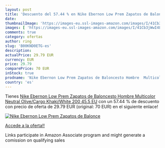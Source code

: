 ```yaml
---
layout: post
title: 'Descuento del 57.44 % en Nike Ebernon Low Prem Zapatos de Balonce'
date: 
thumbnailImage: 'https://images-eu.ssl-images-amazon.com/images/I/41Cb3jWwI4L._SL200_.jpg'
images: [ 'https://images-eu.ssl-images-amazon.com/images/I/41Cb3jWwI4L._SL200_.jpg' ]
comments: true
category: ofertas
author: ring
slug: 'B00KND0ETG-es'
description:
actualPrice: 29.79 EUR
currency: EUR
price: 29.79
comparePrice: 70 EUR
inStock: true
prodname: 'Nike Ebernon Low Prem Zapatos de Baloncesto Hombre  Multicolor  Neutral Olive/Cargo Khaki/White 200   45.5 EU'
country: 'es'
---
```


Tienes [Nike Ebernon Low Prem Zapatos de Baloncesto Hombre  Multicolor  Neutral Olive/Cargo Khaki/White 200   45.5 EU](https://www.amazon.es/dp/B00KND0ETG/?tag=tolees-21) con un 57.44 % de descuento con precio de oferta de 29.79 EUR (original: 70 EUR) en el siguiente enlace!

[![Nike Ebernon Low Prem Zapatos de Balonce](https://images-eu.ssl-images-amazon.com/images/I/41Cb3jWwI4L._SL200_.jpg)](https://www.amazon.es/dp/B00KND0ETG/?tag=tolees-21)

[Accede a la oferta!!](https://www.amazon.es/dp/B00KND0ETG/?tag=tolees-21)

Links participate in Amazon Associate program and might generate a comission on qualifying sales


